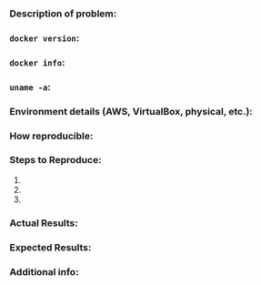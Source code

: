 ### Description of problem:


### `docker version`:


### `docker info`:


### `uname -a`:


### Environment details (AWS, VirtualBox, physical, etc.):


### How reproducible:


### Steps to Reproduce:

1.
2.
3.


### Actual Results:


### Expected Results:


### Additional info:
